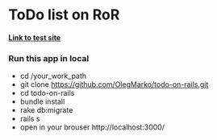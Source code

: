 # ToDo list on RoR

#### [Link to test site](https://f-todo-list.herokuapp.com/)

### Run this app in local
  - cd /your_work_path
  - git clone https://github.com/OlegMarko/todo-on-rails.git
  - cd todo-on-rails
  - bundle install
  - rake db:migrate
  - rails s
  - open in your brouser http://localhost:3000/
